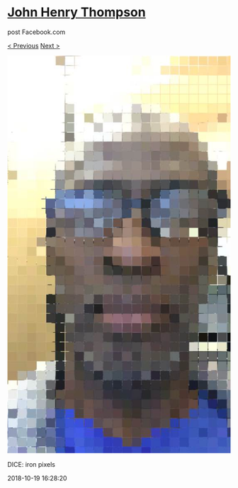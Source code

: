 # [John Henry Thompson](../README.md)
post Facebook.com

[< Previous](2018-10-22-3.md) [Next >](2018-10-17-1.md)

[![](../media/2018-10-19/Timeline-Photos-DICE-iron-pixels.jpg)](../README.md)

DICE: iron pixels

2018-10-19 16:28:20